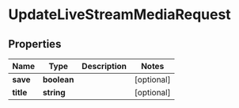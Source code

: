 
# UpdateLiveStreamMediaRequest

## Properties

Name | Type | Description | Notes
------------ | ------------- | ------------- | -------------
**save** | **boolean** |  |  [optional]
**title** | **string** |  |  [optional]



